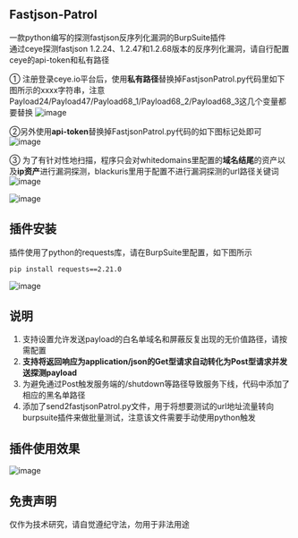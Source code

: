 ## Fastjson-Patrol

一款python编写的探测fastjson反序列化漏洞的BurpSuite插件  
通过ceye探测fastjson 1.2.24、1.2.47和1.2.68版本的反序列化漏洞，请自行配置ceye的api-token和私有路径

① 注册登录ceye.io平台后，使用**私有路径**替换掉FastjsonPatrol.py代码里如下图所示的xxxx字符串，注意Payload24/Payload47/Payload68_1/Payload68_2/Payload68_3这几个变量都要替换
![image](https://user-images.githubusercontent.com/20917372/161260412-dfe3aee6-b8eb-430d-836d-0547ab177c77.png)

②另外使用**api-token**替换掉FastjsonPatrol.py代码的如下图标记处即可  
![image](https://user-images.githubusercontent.com/20917372/161261286-6c63bea3-a258-463e-8391-6c1090eee92e.png)  

③ 为了有针对性地扫描，程序只会对whitedomains里配置的**域名结尾**的资产以及**ip资产**进行漏洞探测，blackuris里用于配置不进行漏洞探测的url路径关键词  
![image](https://user-images.githubusercontent.com/20917372/161261772-7a91d278-9e34-4329-885a-d6a2a97e9f3b.png)  

![image](https://user-images.githubusercontent.com/20917372/161263122-1ca82a54-9319-4b53-b9dc-f66d458b97ed.png)


## 插件安装

插件使用了python的requests库，请在BurpSuite里配置，如下图所示
```
pip install requests==2.21.0
```

![image](https://user-images.githubusercontent.com/20917372/115944170-bf121a00-a4e6-11eb-8dbb-2da5edd55f70.png)


## 说明

1. 支持设置允许发送payload的白名单域名和屏蔽反复出现的无价值路径，请按需配置
2. **支持将返回响应为application/json的Get型请求自动转化为Post型请求并发送探测payload**
3. 为避免通过Post触发服务端的/shutdown等路径导致服务下线，代码中添加了相应的黑名单路径
4. 添加了send2fastjsonPatrol.py文件，用于将想要测试的url地址流量转向burpsuite插件来做批量测试，注意该文件需要手动使用python触发

## 插件使用效果

![image](https://user-images.githubusercontent.com/20917372/110191993-8e0e5500-7e66-11eb-9bfc-1d250743aef5.png)

## 免责声明

仅作为技术研究，请自觉遵纪守法，勿用于非法用途
